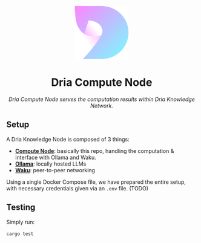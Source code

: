 <p align="center">
  <img src="https://raw.githubusercontent.com/firstbatchxyz/dria-js-client/master/logo.svg" alt="logo" width="142">
</p>

<p align="center">
  <h1 align="center">
    Dria Compute Node
  </h1>
  <p align="center">
    <i>Dria Compute Node serves the computation results within Dria Knowledge Network.</i>
  </p>
</p>

## Setup

A Dria Knowledge Node is composed of 3 things:

- [**Compute Node**](https://github.com/firstbatchxyz/dkn-compute-node): basically this repo, handling the computation & interface with Ollama and Waku.
- [**Ollama**](https://github.com/ollama/ollama): locally hosted LLMs
- [**Waku**](https://github.com/waku-org/nwaku-compose): peer-to-peer networking

Using a single Docker Compose file, we have prepared the entire setup, with necessary credentials given via an `.env` file. (TODO)

## Testing

Simply run:

```sh
cargo test
```
